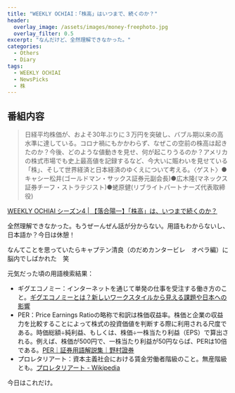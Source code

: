 ```yaml
---
title: "WEEKLY OCHIAI：「株高」はいつまで、続くのか？"
header:
  overlay_image: /assets/images/money-freephoto.jpg
  overlay_filter: 0.5
excerpt: "なんだけど、全然理解できなかった。"
categories:
  - Others
  - Diary
tags:
  - WEEKLY OCHIAI
  - NewsPicks
  - 株
---
```


## 番組内容

>日経平均株価が、およそ30年ぶりに３万円を突破し、バブル期以来の高水準に達している。コロナ禍にもかかわらず、なぜこの空前の株高は起きたのか？今後、どのような値動きを見せ、何が起こりうるのか？アメリカの株式市場でも史上最高値を記録するなど、今大いに賑わいを見せている「株」、そして世界経済と日本経済のゆくえについて考える。〈ゲスト〉●キャシー松井(ゴールドマン・サックス証券元副会長)●広木隆(マネックス証券チーフ・ストラテジスト)●蛯原健(リブライトパートナーズ代表取締役)

[WEEKLY OCHIAI シーズン4 \| 【落合陽一】「株高」は、いつまで続くのか？](https://newspicks.com/movie-series/28?movieId=1102)

全然理解できなかった。もうぜーんぜん話が分からない。用語もわからないし、日本語か？今日は休憩！

なんてことを思っていたらキャプテン清良（のだめカンタービレ　オペラ編）に脳内でしばかれた　笑

元気だった頃の用語検索結果：

- ギグエコノミー：インターネットを通じて単発の仕事を受注する働き方のこと。[ギグエコノミーとは？新しいワークスタイルから見える課題や日本への影響](https://wisdom.nec.com/ja/article/2019121603/index.html#:~:text=%E3%83%97%E3%83%A9%E3%83%83%E3%83%88%E3%83%95%E3%82%A9%E3%83%BC%E3%83%A0%E3%82%92%E9%80%9A%E3%81%98%E3%81%A6%E3%80%81%E3%82%88%E3%82%8A%E3%82%B9%E3%82%AD%E3%83%AB%E3%81%AE,%E5%BA%83%E3%81%8C%E3%82%8A%E3%82%92%E8%A6%8B%E3%81%9B%E3%81%A6%E3%81%84%E3%81%BE%E3%81%99%E3%80%82)
- PER：Price Earnings Ratioの略称で和訳は株価収益率。株価と企業の収益力を比較することによって株式の投資価値を判断する際に利用される尺度である。時価総額÷純利益、もしくは、株価÷一株当たり利益（EPS）で算出される。例えば、株価が500円で、一株当たり利益が50円ならば、PERは10倍である。[PER｜証券用語解説集｜野村證券](https://www.nomura.co.jp/terms/english/p/per.html)
- プロレタリアート：資本主義社会における賃金労働者階級のこと。無産階級とも。[プロレタリアート - Wikipedia](https://ja.wikipedia.org/wiki/%E3%83%97%E3%83%AD%E3%83%AC%E3%82%BF%E3%83%AA%E3%82%A2%E3%83%BC%E3%83%88)

今日はこれだけ。
